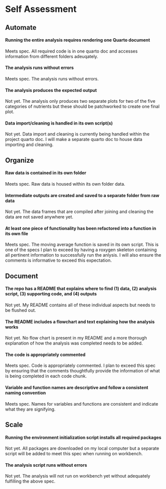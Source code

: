 # Self Assessment

## Automate

#### Running the entire analysis requires rendering one Quarto document

Meets spec. All required code is in one quarto doc and accesses information from different folders adeuqately.

#### The analysis runs without errors

Meets spec. The analysis runs without errors.

#### The analysis produces the expected output

Not yet. The analysis only produces two separate plots for two of the five categories of nutrients but these should be patchworked to create one final plot.

#### Data import/cleaning is handled in its own script(s)

Not yet. Data import and cleaning is currently being handled within the project quarto doc. I will make a separate quarto doc to house data importing and cleaning.

## Organize

#### Raw data is contained in its own folder

Meets spec. Raw data is housed within its own folder data.

#### Intermediate outputs are created and saved to a separate folder from raw data

Not yet. The data frames that are compiled after joining and cleaning the data are not saved anywhere yet.

#### At least one piece of functionality has been refactored into a function in its own file

Meets spec. The moving average function is saved in its own script. This is one of the specs I plan to exceed by having a roxygen skeleton containing all pertinent information to successfully run the anlysis. I will also ensure the comments is informative to exceed this expectation.

## Document

#### The repo has a README that explains where to find (1) data, (2) analysis script, (3) supporting code, and (4) outputs

Not yet. My README contains all of these individual aspects but needs to be flushed out.

#### The README includes a flowchart and text explaining how the analysis works

Not yet. No flow chart is present in my README and a more thorough explanation of how the analysis was completed needs to be added.

#### The code is appropriately commented

Meets spec. Code is appropriately commented. I plan to exceed this spec by ensuring that the comments thoughtfully provide the information of what is being completed in each code chunk.

#### Variable and function names are descriptive and follow a consistent naming convention

Meets spec. Names for variables and functions are consistent and indicate what they are signifying.

## Scale

#### Running the environment initialization script installs all required packages

Not yet. All packages are downloaded on my local computer but a separate script will be added to meet this spec when running on workbench.

#### The analysis script runs without errors

Not yet. The analysis will not run on workbench yet without adequately fulfilling the above spec.
